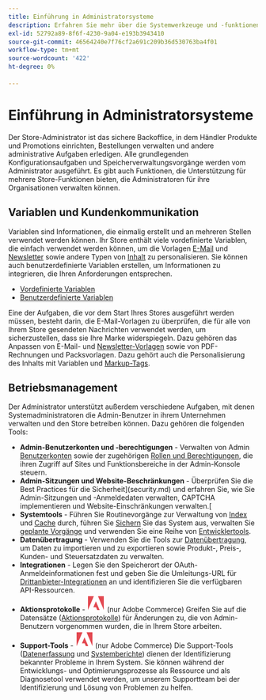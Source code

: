 ```yaml
---
title: Einführung in Administratorsysteme
description: Erfahren Sie mehr über die Systemwerkzeuge und -funktionen, die der Administrator des Stores verwenden kann, um die Sites, Daten, Integrationen und Admin-Benutzer effektiv zu verwalten.
exl-id: 52792a89-8f6f-4230-9a04-e193b3943410
source-git-commit: 46564240e7f76cf2a691c209b36d530763ba4f01
workflow-type: tm+mt
source-wordcount: '422'
ht-degree: 0%

---
```


# Einführung in Administratorsysteme

Der Store-Administrator ist das sichere Backoffice, in dem Händler Produkte und Promotions einrichten, Bestellungen verwalten und andere administrative Aufgaben erledigen. Alle grundlegenden Konfigurationsaufgaben und Speicherverwaltungsvorgänge werden vom Administrator ausgeführt. Es gibt auch Funktionen, die Unterstützung für mehrere Store-Funktionen bieten, die Administratoren für ihre Organisationen verwalten können.

## Variablen und Kundenkommunikation

Variablen sind Informationen, die einmalig erstellt und an mehreren Stellen verwendet werden können. Ihr Store enthält viele vordefinierte Variablen, die einfach verwendet werden können, um die Vorlagen [E-Mail](email-templates.md) und [Newsletter](../merchandising-promotions/newsletter-template.md) sowie andere Typen von [Inhalt](../content-design/introduction.md#content) zu personalisieren. Sie können auch benutzerdefinierte Variablen erstellen, um Informationen zu integrieren, die Ihren Anforderungen entsprechen.

- [Vordefinierte Variablen](variables-predefined.md)
- [Benutzerdefinierte Variablen](variables-custom.md)

Eine der Aufgaben, die vor dem Start Ihres Stores ausgeführt werden müssen, besteht darin, die E-Mail-Vorlagen zu überprüfen, die für alle von Ihrem Store gesendeten Nachrichten verwendet werden, um sicherzustellen, dass sie Ihre Marke widerspiegeln. Dazu gehören das Anpassen von E-Mail- und [Newsletter-Vorlagen](../merchandising-promotions/newsletter-template.md) sowie von PDF-Rechnungen und Packsvorlagen. Dazu gehört auch die Personalisierung des Inhalts mit Variablen und [Markup-Tags](markup-tags.md).

## Betriebsmanagement

Der Administrator unterstützt außerdem verschiedene Aufgaben, mit denen Systemadministratoren die Admin-Benutzer in ihrem Unternehmen verwalten und den Store betreiben können. Dazu gehören die folgenden Tools:

- **Admin-Benutzerkonten und -berechtigungen** - Verwalten von Admin [Benutzerkonten](permissions-users-all.md) sowie der zugehörigen [Rollen und Berechtigungen](permissions-user-roles.md), die ihren Zugriff auf Sites und Funktionsbereiche in der Admin-Konsole steuern.
- **Admin-Sitzungen und Website-Beschränkungen** - Überprüfen Sie die Best Practices für die Sicherheit](security.md) und erfahren Sie, wie Sie Admin-Sitzungen und -Anmeldedaten verwalten, CAPTCHA implementieren und Website-Einschränkungen verwalten.[
- **Systemtools** - Führen Sie Routinevorgänge zur Verwaltung von [Index](index-management.md) und [Cache](cache-management.md) durch, führen Sie [Sichern](backups.md) Sie das System aus, verwalten Sie [geplante Vorgänge](data-scheduled-import-export.md) und verwenden Sie eine Reihe von [Entwicklertools](developer-tools.md).
- **Datenübertragung** - Verwenden Sie die Tools zur [Datenübertragung](data-transfer.md), um Daten zu importieren und zu exportieren sowie Produkt-, Preis-, Kunden- und Steuersatzdaten zu verwalten.
- **Integrationen** - Legen Sie den Speicherort der OAuth-Anmeldeinformationen fest und geben Sie die Umleitungs-URL für [Drittanbieter-Integrationen](integrations.md) an und identifizieren Sie die verfügbaren API-Ressourcen.
- **Aktionsprotokolle** - ![Adobe Commerce](../assets/adobe-logo.svg) (nur Adobe Commerce) Greifen Sie auf die Datensätze ([Aktionsprotokolle](action-log.md)) für Änderungen zu, die von Admin-Benutzern vorgenommen wurden, die in Ihrem Store arbeiten.
- **Support-Tools** - ![Adobe Commerce](../assets/adobe-logo.svg) (nur Adobe Commerce) Die Support-Tools ([Datenerfassung](support.md#data-collector) und [Systemberichte](support.md#access-system-reports)) dienen der Identifizierung bekannter Probleme in Ihrem System. Sie können während der Entwicklungs- und Optimierungsprozesse als Ressource und als Diagnosetool verwendet werden, um unserem Supportteam bei der Identifizierung und Lösung von Problemen zu helfen.
